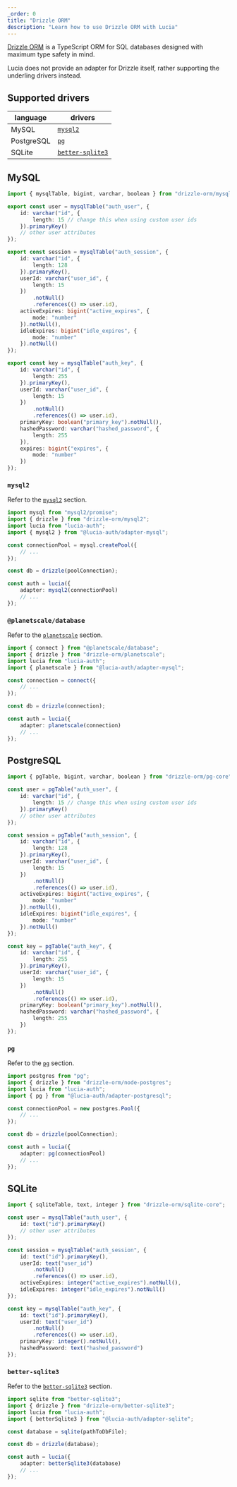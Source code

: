 ```yaml
---
_order: 0
title: "Drizzle ORM"
description: "Learn how to use Drizzle ORM with Lucia"
---
```


[Drizzle ORM](https://github.com/drizzle-team/drizzle-orm) is a TypeScript ORM for SQL databases designed with maximum type safety in mind.

Lucia does not provide an adapter for Drizzle itself, rather supporting the underling drivers instead.

## Supported drivers

| language   | drivers                                                        |
| ---------- | -------------------------------------------------------------- |
| MySQL      | [`mysql2`](https://github.com/sidorares/node-mysql2)           |
| PostgreSQL | [`pg`](https://github.com/brianc/node-postgres)                |
| SQLite     | [`better-sqlite3`](https://github.com/WiseLibs/better-sqlite3) |

## MySQL

```ts
import { mysqlTable, bigint, varchar, boolean } from "drizzle-orm/mysql-core";

export const user = mysqlTable("auth_user", {
	id: varchar("id", {
		length: 15 // change this when using custom user ids
	}).primaryKey()
	// other user attributes
});

export const session = mysqlTable("auth_session", {
	id: varchar("id", {
		length: 128
	}).primaryKey(),
	userId: varchar("user_id", {
		length: 15
	})
		.notNull()
		.references(() => user.id),
	activeExpires: bigint("active_expires", {
		mode: "number"
	}).notNull(),
	idleExpires: bigint("idle_expires", {
		mode: "number"
	}).notNull()
});

export const key = mysqlTable("auth_key", {
	id: varchar("id", {
		length: 255
	}).primaryKey(),
	userId: varchar("user_id", {
		length: 15
	})
		.notNull()
		.references(() => user.id),
	primaryKey: boolean("primary_key").notNull(),
	hashedPassword: varchar("hashed_password", {
		length: 255
	}),
	expires: bigint("expires", {
		mode: "number"
	})
});
```

### `mysql2`

Refer to the [`mysql2`](/adapters/mysql#mysql2) section.

```ts
import mysql from "mysql2/promise";
import { drizzle } from "drizzle-orm/mysql2";
import lucia from "lucia-auth";
import { mysql2 } from "@lucia-auth/adapter-mysql";

const connectionPool = mysql.createPool({
	// ...
});

const db = drizzle(poolConnection);

const auth = lucia({
	adapter: mysql2(connectionPool)
	// ...
});
```

### `@planetscale/database`

Refer to the [`planetscale`](/adapters/mysql#planetscale) section.

```ts
import { connect } from "@planetscale/database";
import { drizzle } from "drizzle-orm/planetscale";
import lucia from "lucia-auth";
import { planetscale } from "@lucia-auth/adapter-mysql";

const connection = connect({
	// ...
});

const db = drizzle(connection);

const auth = lucia({
	adapter: planetscale(connection)
	// ...
});
```

## PostgreSQL

```ts
import { pgTable, bigint, varchar, boolean } from "drizzle-orm/pg-core";

const user = pgTable("auth_user", {
	id: varchar("id", {
		length: 15 // change this when using custom user ids
	}).primaryKey()
	// other user attributes
});

const session = pgTable("auth_session", {
	id: varchar("id", {
		length: 128
	}).primaryKey(),
	userId: varchar("user_id", {
		length: 15
	})
		.notNull()
		.references(() => user.id),
	activeExpires: bigint("active_expires", {
		mode: "number"
	}).notNull(),
	idleExpires: bigint("idle_expires", {
		mode: "number"
	}).notNull()
});

const key = pgTable("auth_key", {
	id: varchar("id", {
		length: 255
	}).primaryKey(),
	userId: varchar("user_id", {
		length: 15
	})
		.notNull()
		.references(() => user.id),
	primaryKey: boolean("primary_key").notNull(),
	hashedPassword: varchar("hashed_password", {
		length: 255
	})
});
```

### `pg`

Refer to the [`pg`](/adapters/postgresql#pg) section.

```ts
import postgres from "pg";
import { drizzle } from "drizzle-orm/node-postgres";
import lucia from "lucia-auth";
import { pg } from "@lucia-auth/adapter-postgresql";

const connectionPool = new postgres.Pool({
	// ...
});

const db = drizzle(poolConnection);

const auth = lucia({
	adapter: pg(connectionPool)
	// ...
});
```

## SQLite

```ts
import { sqliteTable, text, integer } from "drizzle-orm/sqlite-core";

const user = mysqlTable("auth_user", {
	id: text("id").primaryKey()
	// other user attributes
});

const session = mysqlTable("auth_session", {
	id: text("id").primaryKey(),
	userId: text("user_id")
		.notNull()
		.references(() => user.id),
	activeExpires: integer("active_expires").notNull(),
	idleExpires: integer("idle_expires").notNull()
});

const key = mysqlTable("auth_key", {
	id: text("id").primaryKey(),
	userId: text("user_id")
		.notNull()
		.references(() => user.id),
	primaryKey: integer().notNull(),
	hashedPassword: text("hashed_password")
});
```

### `better-sqlite3`

Refer to the [`better-sqlite3`](/adapters/sqlite#better-sqlite3) section.

```ts
import sqlite from "better-sqlite3";
import { drizzle } from "drizzle-orm/better-sqlite3";
import lucia from "lucia-auth";
import { betterSqlite3 } from "@lucia-auth/adapter-sqlite";

const database = sqlite(pathToDbFile);

const db = drizzle(database);

const auth = lucia({
	adapter: betterSqlite3(database)
	// ...
});
```
